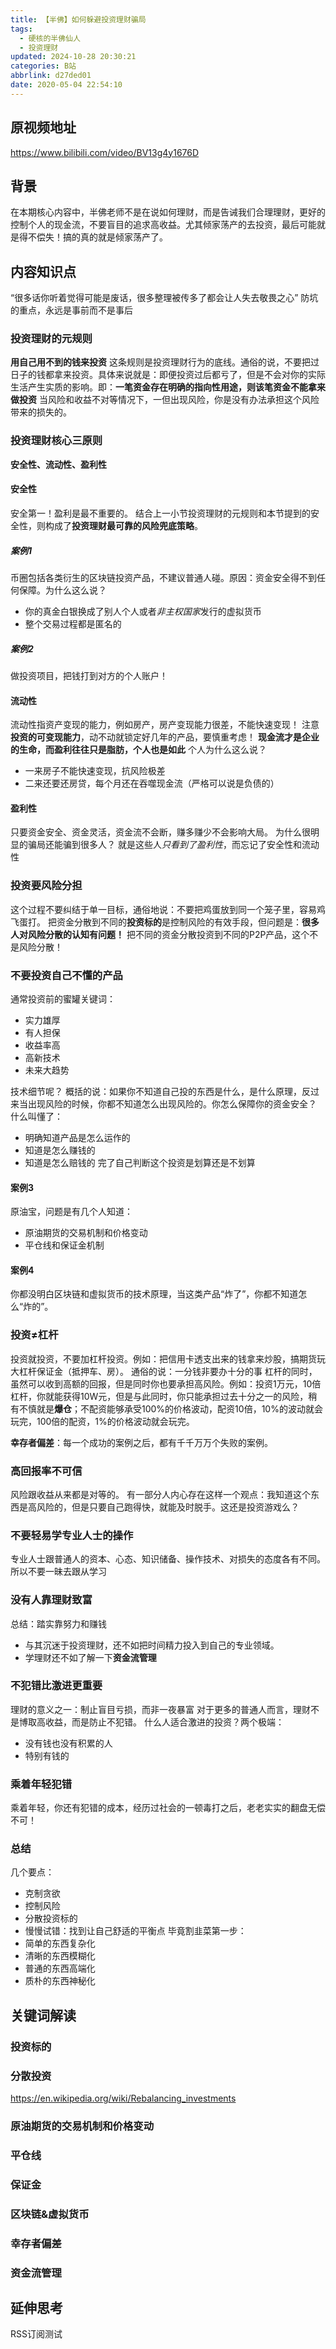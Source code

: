 ```yaml
---
title: 【半佛】如何躲避投资理财骗局
tags:
  - 硬核的半佛仙人
  - 投资理财
updated: 2024-10-28 20:30:21categories: B站
abbrlink: d27ded01
date: 2020-05-04 22:54:10
---
```


## 原视频地址
https://www.bilibili.com/video/BV13g4y1676D
## 背景
在本期核心内容中，半佛老师不是在说如何理财，而是告诫我们合理理财，更好的控制个人的现金流，不要盲目的追求高收益。尤其倾家荡产的去投资，最后可能就是得不偿失！搞的真的就是倾家荡产了。

## 内容知识点
“很多话你听着觉得可能是废话，很多整理被传多了都会让人失去敬畏之心”
防坑的重点，永远是事前而不是事后
<!-- more -->
### 投资理财的元规则
**用自己用不到的钱来投资**
这条规则是投资理财行为的底线。通俗的说，不要把过日子的钱都拿来投资。具体来说就是：即便投资过后都亏了，但是不会对你的实际生活产生实质的影响。即：**一笔资金存在明确的指向性用途，则该笔资金不能拿来做投资**
当风险和收益不对等情况下，一但出现风险，你是没有办法承担这个风险带来的损失的。
### 投资理财核心三原则
**安全性、流动性、盈利性**
#### 安全性
安全第一！盈利是最不重要的。
结合上一小节投资理财的元规则和本节提到的安全性，则构成了**投资理财最可靠的风险兜底策略**。
##### 案例1
币圈包括各类衍生的区块链投资产品，不建议普通人碰。原因：资金安全得不到任何保障。为什么这么说？
- 你的真金白银换成了别人个人或者*非主权国家*发行的虚拟货币
- 整个交易过程都是匿名的
##### 案例2
做投资项目，把钱打到对方的个人账户！
#### 流动性
流动性指资产变现的能力，例如房产，房产变现能力很差，不能快速变现！
注意**投资的可变现能力**，动不动就锁定好几年的产品，要慎重考虑！
**现金流才是企业的生命，而盈利往往只是脂肪，个人也是如此**
个人为什么这么说？
- 一来房子不能快速变现，抗风险极差
- 二来还要还房贷，每个月还在吞噬现金流（严格可以说是负债的）

#### 盈利性
只要资金安全、资金灵活，资金流不会断，赚多赚少不会影响大局。
为什么很明显的骗局还能骗到很多人？
就是这些人*只看到了盈利性*，而忘记了安全性和流动性

### 投资要风险分担
这个过程不要纠结于单一目标，通俗地说：不要把鸡蛋放到同一个笼子里，容易鸡飞蛋打。
把资金分散到不同的**投资标的**是控制风险的有效手段，但问题是：**很多人对风险分散的认知有问题！**
把不同的资金分散投资到不同的P2P产品，这个不是风险分散！

### 不要投资自己不懂的产品
通常投资前的蜜罐关键词：
- 实力雄厚
- 有人担保
- 收益率高
- 高新技术
- 未来大趋势

技术细节呢？
概括的说：如果你不知道自己投的东西是什么，是什么原理，反过来当出现风险的时候，你都不知道怎么出现风险的。你怎么保障你的资金安全？
什么叫懂了：
- 明确知道产品是怎么运作的
- 知道是怎么赚钱的
- 知道是怎么赔钱的
完了自己判断这个投资是划算还是不划算

#### 案例3
原油宝，问题是有几个人知道：
- 原油期货的交易机制和价格变动
- 平仓线和保证金机制

#### 案例4
你都没明白区块链和虚拟货币的技术原理，当这类产品“炸了”，你都不知道怎么“炸的”。

### 投资≠杠杆
投资就投资，不要加杠杆投资。例如：把信用卡透支出来的钱拿来炒股，搞期货玩大杠杆保证金（抵押车、房）。
通俗的说：一分钱非要办十分的事
杠杆的同时，虽然可以收到高额的回报，但是同时你也要承担高风险。例如：投资1万元，10倍杠杆，你就能获得10W元，但是与此同时，你只能承担过去十分之一的风险，稍有不慎就是**爆仓**；不配资能够承受100%的价格波动，配资10倍，10%的波动就会玩完，100倍的配资，1%的价格波动就会玩完。

**幸存者偏差**：每一个成功的案例之后，都有千千万万个失败的案例。

### 高回报率不可信
风险跟收益从来都是对等的。
有一部分人内心存在这样一个观点：我知道这个东西是高风险的，但是只要自己跑得快，就能及时脱手。这还是投资游戏么？

### 不要轻易学专业人士的操作
专业人士跟普通人的资本、心态、知识储备、操作技术、对损失的态度各有不同。所以不要一昧去跟从学习

### 没有人靠理财致富
总结：踏实靠努力和赚钱
- 与其沉迷于投资理财，还不如把时间精力投入到自己的专业领域。
- 学理财还不如了解一下**资金流管理**

### 不犯错比激进更重要
理财的意义之一：制止盲目亏损，而非一夜暴富
对于更多的普通人而言，理财不是博取高收益，而是防止不犯错。
什么人适合激进的投资？两个极端：
- 没有钱也没有积累的人
- 特别有钱的

### 乘着年轻犯错
乘着年轻，你还有犯错的成本，经历过社会的一顿毒打之后，老老实实的翻盘无偿不可！

### 总结
几个要点：
- 克制贪欲
- 控制风险
- 分散投资标的
- 慢慢试错：找到让自己舒适的平衡点
毕竟割韭菜第一步：
- 简单的东西复杂化
- 清晰的东西模糊化
- 普通的东西高端化
- 质朴的东西神秘化

## 关键词解读
### 投资标的

### 分散投资
https://en.wikipedia.org/wiki/Rebalancing_investments
### 原油期货的交易机制和价格变动
### 平仓线
### 保证金
### 区块链&虚拟货币
### 幸存者偏差
### 资金流管理

## 延伸思考
RSS订阅测试